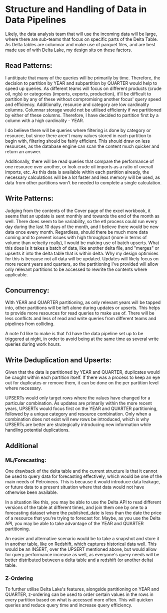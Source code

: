 # Structure and Handling of Data in Data Pipelines


Likely, the data analysis team that will use the incoming data will be large, where there are sub-teams that focus on specific parts of the Delta Table. As Delta tables are columnar and make use of parquet files, and are best made use of with Delta Lake, my design sits on these factors. 

## Read Patterns:

I antitipate that many of the queries will be primarily by time. Therefore, the decision to partition by YEAR and subpartition by QUARTER would help to speed up queries. As different teams will focus on different products (crude oil, ngls) or categories (imports, exports, production), it'll be difficult to partition by any of these without compromising another focus' query speed and efficiency. Additionally, resource and category are low cardinality columns. Columnar storage would not be utilised efficienty if we partitioned by either of these columns. Therefore, I have decided to partition first by a column with a high cardinality - YEAR. 

I do believe there will be queries where filtering is done by category or resource, but since there aren't many values stored in each partition to begin with, filtering should be fairly efficient. This should draw on less resources, as the database engine can scan the content much quicker and return an answer. 

Additionally, there will be read queries that compare the performance of one resource over another, or look 
crude oil imports as a ratio of overall imports, etc. As this data is available within each partition already, the necessary calculations will be a lot faster and less memory will be used, as data from other partitions won't be needed to complete a single calculation. 

## Write Patterns:

Judging from the contents of the Cover page of the excel workbook, it seems that an update is sent monthly and towards the end of the month as well. There does seem to be variability, so the etl process could run every day during the last 10 days of the month, and I believe there would be new data once every month. Regardless, should there be much more data coming and to prevent issues with high throughput (more in terms of volume than velocity really), I would be making use of batch upserts. What this does is it takes a batch of data, like another delta file, and "merges" or upserts it into the delta table that is within delta. Why my design optimises for this is because not all data will be updated. Updates will likely focus on more recent years and quarters, so the partitioning I've provided will allow only relevant partitions to be accessed to rewrite the contents where applicable. 

## Concurrency:

With YEAR and QUARTER partitioning, as only relevant years will be tapped into, other partitions will be left alone during updates or upserts. This helps to provide more resources for read queries to make use of. There will be less conflicts and less of read and write queries from different teams and pipelines from colliding. 

A note I'd like to make is that I'd have the data pipeline set up to be triggered at night, in order to avoid being at the same time as several write queries during work hours. 

## Write Deduplication and Upserts:

Given that the data is partitioned by YEAR and QUARTER, duplicates would be caught within each partition itself. If there was a process to keep an eye out for duplicates or remove them, it can be done on the per partition level where necessary. 

UPSERTs would only target rows where the values have changed for a particular combination. As updates are primarily within the more recent years, UPSERTs would focus first on the YEAR and QUARTER partitioning, followed by a unique category and resource combination. Only when a combination does not exist will new rows be introduced, which is why UPSERTs are better are strategically introducing new information while handling potential duplications. 

## Additional 

### ML/Forecasting:
One drawback of the delta table and the current structure is that it cannot be used to query data for forecasting effectively, which would be one of the main needs of Petroineos. This is because it would introduce data leakage, or future data to a present situation where that data would not have otherwise been available. 

In a situation like this, you may be able to use the Delta API to read different versions of the table at different times, and join them one by one to a forecasting dataset where the published_date is less than the date the price of a resource that you're trying to forecast for. Maybe, as you use the Delta API, you may be able to take advantage of the YEAR and QUARTER partitioning. 

An easier and alternative scenario would be to take a snapshot and store it in another table, like on Redshift, which captures historical data well. This would be an INSERT, over the UPSERT mentioned above, but would allow for query performance increase as well, as everyone's query needs will be better distributed between a delta table and a redshift (or another delta) table. 

### Z-Ordering
To further utilise Delta Lake's features, alongside partitioning on YEAR and QUARTER, z-ordering can be used to order certain values in the rows in every partition based on what is accessed more often. This will quicken queries and reduce query time and increase query efficiency.  
